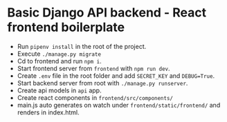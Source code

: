 # Basic Django API backend - React frontend boilerplate

- Run `pipenv install` in the root of the project.
- Execute `./manage.py migrate`
- Cd to frontend and run `npm i`.
- Start frontend server from `frontend` with `npm run dev`.
- Create `.env` file in the root folder and add `SECRET_KEY` and `DEBUG=True`.
- Start backend server from root with `./manage.py runserver`.
- Create api models in `api` app.
- Create react components in `frontend/src/components/`
- main.js auto generates on watch under `frontend/static/frontend/` and renders in index.html.

